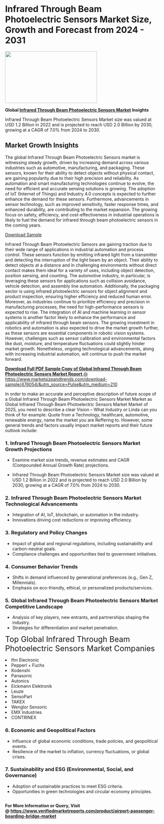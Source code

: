 <H1>Infrared Through Beam Photoelectric Sensors Market Size, Growth and Forecast from 2024 - 2031</H1><img class="aligncenter size-medium wp-image-584254" src="https://thirdeyenews.in/wp-content/uploads/2024/09/Global-Market-Research-300x168.jpeg" alt="" width="300" height="168" /><p><strong>Global&nbsp;<a href="https://www.marketsizeandtrends.com/download-sample/476054/&amp;utm_source=Pulse&amp;utm_medium=210">Infrared Through Beam Photoelectric Sensors Market</a> Insights</strong></p><p>Infrared Through Beam Photoelectric Sensors Market size was valued at USD 1.2 Billion in 2022 and is projected to reach USD 2.0 Billion by 2030, growing at a CAGR of 7.0% from 2024 to 2030.</p><p><h2>Market Growth Insights</h2> <p>The global Infrared Through Beam Photoelectric Sensors market is witnessing steady growth, driven by increasing demand across various industries such as automotive, manufacturing, and packaging. These sensors, known for their ability to detect objects without physical contact, are gaining popularity due to their high precision and reliability. As automation and smart manufacturing technologies continue to evolve, the need for efficient and accurate sensing solutions is growing. The adoption of IoT (Internet of Things) and Industry 4.0 concepts is expected to further enhance the demand for these sensors. Furthermore, advancements in sensor technology, such as improved sensitivity, faster response times, and enhanced durability, are contributing to the market expansion. The growing focus on safety, efficiency, and cost-effectiveness in industrial operations is likely to fuel the demand for infrared through beam photoelectric sensors in the coming years.</p> <p><a href="#">Download Sample</a></p> <p>Infrared Through Beam Photoelectric Sensors are gaining traction due to their wide range of applications in industrial automation and process control. These sensors function by emitting infrared light from a transmitter and detecting the interruption of the light beam by an object. Their ability to detect objects at a distance and in challenging environments without direct contact makes them ideal for a variety of uses, including object detection, position sensing, and counting. The automotive industry, in particular, is leveraging these sensors for applications such as collision avoidance, vehicle detection, and assembly line automation. Additionally, the packaging sector is using infrared photoelectric sensors for object alignment and product inspection, ensuring higher efficiency and reduced human error. Moreover, as industries continue to prioritize efficiency and precision in manufacturing processes, the need for high-performance sensors is expected to rise. The integration of AI and machine learning in sensor systems is another factor likely to enhance the performance and applicability of infrared through beam sensors. The growing investment in robotics and automation is also expected to drive the market growth further, as these sensors are essential components in robotic vision systems. However, challenges such as sensor calibration and environmental factors like dust, moisture, and temperature fluctuations could slightly hinder market growth. Nonetheless, ongoing technological advancements, along with increasing industrial automation, will continue to push the market forward.</p> <p><a href="#"></p><p><span class=""><strong>Download Full PDF Sample Copy of Global Infrared Through Beam Photoelectric Sensors Market Report</strong> @ <a href="https://www.marketsizeandtrends.com/download-sample/476054/&amp;utm_source=Pulse&amp;utm_medium=210" target="_blank">https://www.marketsizeandtrends.com/download-sample/476054/&amp;utm_source=Pulse&amp;utm_medium=210</a></span></p><p>In order to make an accurate and perceptive description of future scope of a Global&nbsp;Infrared Through Beam Photoelectric Sensors Market Market as Global&nbsp;Infrared Through Beam Photoelectric Sensors Market Market of 2025, you need to describe a clear Vision &ndash; What Industry or Linda can you think of for example: Quote from a Technology, healthcare, automotive, renewable energy, name the market you are Reffering to. However, some general trends and factors usually impact market reports and their future outlook include:</p><h3>1.&nbsp;<strong>Infrared Through Beam Photoelectric Sensors Market Growth Projections</strong></h3><ul><li>Examine market size trends, revenue estimates and CAGR (Compounded Annual Growth Rate) projections.</li><li><p>Infrared Through Beam Photoelectric Sensors Market size was valued at USD 1.2 Billion in 2022 and is projected to reach USD 2.0 Billion by 2030, growing at a CAGR of 7.0% from 2024 to 2030.</p></li></ul><h3>2.&nbsp;<strong>Infrared Through Beam Photoelectric Sensors Market Technological Advancements</strong></h3><ul><li>Integration of AI, IoT, blockchain, or automation in the industry.</li><li>Innovations driving cost reductions or improving efficiency.</li></ul><h3>3.&nbsp;<strong>Regulatory and Policy Changes</strong></h3><ul><li>Impact of global and regional regulations, including sustainability and carbon-neutral goals.</li><li>Compliance challenges and opportunities tied to government initiatives.</li></ul><h3>4.&nbsp;<strong>Consumer Behavior Trends</strong></h3><ul><li>Shifts in demand influenced by generational preferences (e.g., Gen Z, Millennials).</li><li>Emphasis on eco-friendly, ethical, or personalized products/services.</li></ul><h3>5.&nbsp;<strong>Global Infrared Through Beam Photoelectric Sensors Market Competitive Landscape</strong></h3><ul><li>Analysis of key players, new entrants, and partnerships shaping the industry.</li><li>Strategies for differentiation and market penetration.</li></ul><p data-pm-slice="1 1 []"><span style="color: inherit; font-family: inherit; font-size: 25px;">Top Global Infrared Through Beam Photoelectric Sensors Market Companies</span></p><div class="" data-test-id=""><p><li>Ifm Electronic</li><li> Pepperl + Fuchs</li><li> Kodenshi</li><li> Panasonic</li><li> Autonics</li><li> Eickmann Elektronik</li><li> Leuze</li><li> SensoPart</li><li> TAKEX</li><li> Wenglor Sensoric</li><li> EMX Industries</li><li> CONTRINEX</li></p></div><h3>6.&nbsp;<strong>Economic and Geopolitical Factors</strong></h3><ul><li>Influence of global economic conditions, trade policies, and geopolitical events.</li><li>Resilience of the market to inflation, currency fluctuations, or global crises.</li></ul><h3>7.&nbsp;<strong>Sustainability and ESG (Environmental, Social, and Governance)</strong></h3><ul><li>Adoption of sustainable practices to meet ESG criteria.</li><li>Opportunities in green technologies and circular economy principles.</li></ul><h2><strong style="font-size: 14px;">For More Information or Query, Visit @&nbsp;</strong><a style="background-color: #ffffff; font-size: 14px;" href="https://www.marketsizeandtrends.com/report/infrared-through-beam-photoelectric-sensors-market/" target="_blank">https://www.verifiedmarketreports.com/product/airport-passenger-boarding-bridge-market</a></h2>
